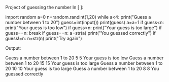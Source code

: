 


Project of guessing the number
In [ ]:

import random
a=0
n=random.randint(1,20)
while a<4:
   print("Guess a number between 1 to 20")
   guess=int(input())
   print(guess)
   a=a+1
   if guess<n:
     print("Your guess is too low")
   if guess>n:
     print("Your guess is too large")
   if guess==n:
     break
if guess==n:
    a=str(a)
    print("You guessed correctly")
if guess!=n:
    n=str(n)
    print("Try again")
    
    
    
    
    
 Output:  

Guess a number between 1 to 20
5
5
Your guess is too low
Guess a number between 1 to 20
15
15
Your guess is too large
Guess a number between 1 to 20
10
10
Your guess is too large
Guess a number between 1 to 20
8
8
You guessed correctly


